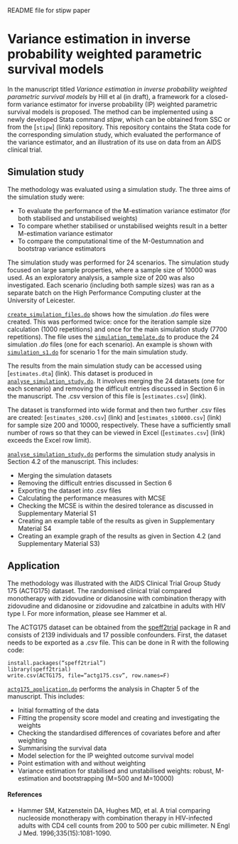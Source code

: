 README file for stipw paper
# Variance estimation in inverse probability weighted parametric survival models

In the manuscript titled _Variance estimation in inverse probability weighted parametric survival models_ by Hill et al (in draft), a framework for a closed-form variance estimator for inverse probability (IP) weighted parametric survival models is proposed. The method can be implemented using a newly developed Stata command _stipw_, which can be obtained from SSC or from the [`stipw`] (link) repository. This repository contains the Stata code for the corresponding simulation study, which evaluated the performance of the variance estimator, and an illustration of its use on data from an AIDS clinical trial.


## Simulation study

The methodology was evaluated using a simulation study. The three aims of the simulation study were:
* To evaluate the performance of the M-estimation variance estimator (for both stabilised and unstabilised weights)
* To compare whether stabilised or unstabilised weights result in a better M-estimation variance estimator
* To compare the computational time of the M-0estumnation and bootstrap variance estimators

The simulation study was performed for 24 scenarios. The simulation study focused on large sample properties, where a sample size of 10000 was used. As an exploratory analysis, a sample size of 200 was also investigated. Each scenario (including both sample sizes) was ran as a separate batch on the High Performance Computing cluster at the University of Leicester. 

[`create_simulation_files.do`](https://github.com/Micki-Hill/stipw_sim_app/blob/main/Simulation_study/create_simulation_files.do) shows how the simulation _.do_ files were created. This was performed twice: once for the iteration sample size calculation (1000 repetitions) and once for the main simulation study (7700 repetitions). The file uses the [`simulation_template.do`](https://github.com/Micki-Hill/stipw_sim_app/blob/main/Simulation_study/simulation_template.do) to produce the 24 simulation _.do_ files (one for each scenario). An example is shown with [`simulation_s1.do`](https://github.com/Micki-Hill/stipw_sim_app/blob/main/Simulation_study/simulation_s1.do) for scenario 1 for the main simulation study.

The results from the main simulation study can be accessed using [`estimates.dta`] (link). This dataset is produced in [`analyse_simulation_study.do`](https://github.com/Micki-Hill/stipw_sim_app/blob/main/Simulation_study/analyse_simulation_study.do). It involves merging the 24 datasets (one for each scenario) and removing the difficult entries discussed in Section 6 in the manuscript. The .csv version of this file is [`estimates.csv`] (link).

The dataset is transformed into wide format and then two further .csv files are created: [`estimates_s200.csv`] (link) and [`estimates_s10000.csv`] (link) for sample size 200 and 10000, respectively. These have a sufficiently small number of rows so that they can be viewed in Excel ([`estimates.csv`] (link) exceeds the Excel row limit).

[`analyse_simulation_study.do`](https://github.com/Micki-Hill/stipw_sim_app/blob/main/Simulation_study/analyse_simulation_study.do) performs the simulation study analysis in Section 4.2 of the manuscript. This includes:
* Merging the simulation datasets
* Removing the difficult entries discussed in Section 6
* Exporting the dataset into .csv files
* Calculating the performance measures with MCSE
* Checking the MCSE is within the desired tolerance as discussed in Supplementary Material S1
* Creating an example table of the results as given in Supplementary Material S4
* Creating an example graph of the results as given in Section 4.2 (and Supplementary Material S3)


## Application

The methodology was illustrated with the AIDS Clinical Trial Group Study 175 (ACTG175) dataset. The randomised clinical trial compared monotherapy with zidovudine or didanosine with combination therapy with zidovudine and didanosine or zidovudine and zalcatbine in adults with HIV type I. For more information, please see Hammer et al. 

The ACTG175 dataset can be obtained from the [speff2trial](https://CRAN.R-project.org/package=speff2trial)  package in R and consists of 2139 individuals and 17 possible confounders. First, the dataset needs to be exported as a .csv file. This can be done in R with the following code:

```
install.packages(“speff2trial”)
library(speff2trial)
write.csv(ACTG175, file=”actg175.csv”, row.names=F)
```

[`actg175_application.do`](https://github.com/Micki-Hill/stipw_sim_app/blob/main/Application/actg175_application.do) performs the analysis in Chapter 5 of the manuscript. This includes:
* Initial formatting of the data
* Fitting the propensity score model and creating and investigating the weights
* Checking the standardised differences of covariates before and after weighting
* Summarising the survival data
* Model selection for the IP weighted outcome survival model
* Point estimation with and without weighting
* Variance estimation for stabilised and unstabilised weights: robust, M-estimation and bootstrapping (M=500 and M=10000)

#### References
* Hammer SM, Katzenstein DA, Hughes MD, et al. A trial comparing nucleoside monotherapy with combination therapy in HIV-infected adults with CD4 cell counts from 200 to 500 per cubic millimeter. N Engl J Med. 1996;335(15):1081-1090.
